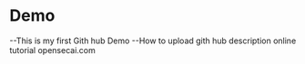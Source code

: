 # Demo 

--This is my first Gith hub Demo 
--How to upload gith hub description online tutorial opensecai.com
